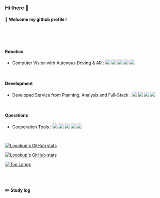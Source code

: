 <div align="left">

### Hi there 👋

<!--
**Loookup/Loookup** is a ✨ _special_ ✨ repository because its `README.md` (this file) appears on your GitHub profile.

Here are some ideas to get you started:

- 🔭 I’m currently working on ...
- 🌱 I’m currently learning ...
- 👯 I’m looking to collaborate on ...
- 🤔 I’m looking for help with ...
- 💬 Ask me about ...
- 📫 How to reach me: ...
- 😄 Pronouns: ...
- ⚡ Fun fact: ...
-->

####  :wave: Welcome my github profile !

  
 <br/>
 <br/>
  
 <br/>
 
#### Robotics
- Computer Vision with Autonous Driving & AR : <img src="https://img.shields.io/badge/C++-00599C?style=for-the-badge&logo=C++&logoColor=white"> <img src="https://img.shields.io/badge/C-A8B9CC?style=for-the-badge&logo=C&logoColor=white"> <img src="https://img.shields.io/badge/Python-3776AB?style=for-the-badge&logo=Python&logoColor=white"> <img src="https://img.shields.io/badge/ROS-22314E?style=for-the-badge&logo=ROS&logoColor=white"> <img src="https://img.shields.io/badge/Ubuntu-E95420?style=for-the-badge&logo=Ubuntu&logoColor=white">

 <br/>
 
#### Development
- Developed Service from Planning, Analysis and Full-Stack : <img src="https://img.shields.io/badge/JAVA-007396?style=for-the-badge&logo=java&logoColor=white"> <img src="https://img.shields.io/badge/Spring Boot-6DB33F?style=for-the-badge&logo=Spring Boot&logoColor=white"> <img src="https://img.shields.io/badge/Flutter-02569B?style=for-the-badge&logo=Flutter&logoColor=white"> <img src="https://img.shields.io/badge/MySQL-4479A1?style=for-the-badge&logo=MySQL&logoColor=white">

 <br/>
 
 #### Operations
- Cooperation Tools : <img src="https://img.shields.io/badge/Figma-F24E1E?style=for-the-badge&logo=Figma&logoColor=white"> <img src="https://img.shields.io/badge/github-181717?style=for-the-badge&logo=github&logoColor=white"> <img src="https://img.shields.io/badge/amazonaws-232F3E?style=for-the-badge&logo=amazonaws&logoColor=white"> <img src="https://img.shields.io/badge/amazons3-569A31?style=for-the-badge&logo=amazons3&logoColor=white"> <img src="https://img.shields.io/badge/amazonrds-527FFF?style=for-the-badge&logo=amazonrds&logoColor=white">

<br/>

[![Loookup's GitHub stats](https://github-readme-stats.vercel.app/api?username=Loookup)](https://github.com/Loookup/github-readme-stats)

[![Loookup's GitHub stats](https://github-readme-stats.vercel.app/api?username=Loookup)](https://github.com/Loookup/github-readme-stats)

[![Top Langs](https://github-readme-stats.vercel.app/api/top-langs/?username=Loookup&layout=donut)](https://github.com/Loookup/github-readme-stats)

   <br/>
   <br/>
 
#### :pencil2: Study log
 
  <br/>

</div>
